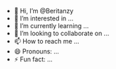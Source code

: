 - 👋 Hi, I’m @Beritanzy
- 👀 I’m interested in ...
- 🌱 I’m currently learning ...
- 💞️ I’m looking to collaborate on ...
- 📫 How to reach me ...
- 😄 Pronouns: ...
- ⚡ Fun fact: ...

<!---
Beritanzy/Beritanzy is a ✨ special ✨ repository because its `README.md` (this file) appears on your GitHub profile.
You can click the Preview link to take a look at your changes.
--->
